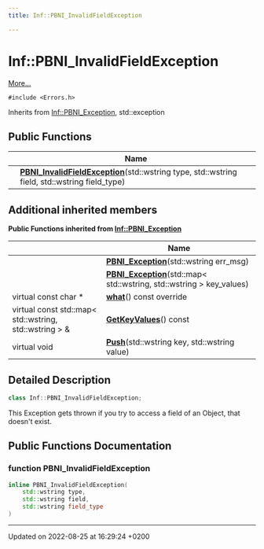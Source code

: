 ```yaml
---
title: Inf::PBNI_InvalidFieldException

---
```


# Inf::PBNI_InvalidFieldException



 [More...](#detailed-description)


`#include <Errors.h>`

Inherits from [Inf::PBNI_Exception](/doxygen/Classes/class_inf_1_1_p_b_n_i___exception/), std::exception

## Public Functions

|                | Name           |
| -------------- | -------------- |
| | **[PBNI_InvalidFieldException](/doxygen/Classes/class_inf_1_1_p_b_n_i___invalid_field_exception/#function-pbni-invalidfieldexception)**(std::wstring type, std::wstring field, std::wstring field_type) |

## Additional inherited members

**Public Functions inherited from [Inf::PBNI_Exception](/doxygen/Classes/class_inf_1_1_p_b_n_i___exception/)**

|                | Name           |
| -------------- | -------------- |
| | **[PBNI_Exception](/doxygen/Classes/class_inf_1_1_p_b_n_i___exception/#function-pbni-exception)**(std::wstring err_msg) |
| | **[PBNI_Exception](/doxygen/Classes/class_inf_1_1_p_b_n_i___exception/#function-pbni-exception)**(std::map< std::wstring, std::wstring > key_values) |
| virtual const char * | **[what](/doxygen/Classes/class_inf_1_1_p_b_n_i___exception/#function-what)**() const override |
| virtual const std::map< std::wstring, std::wstring > & | **[GetKeyValues](/doxygen/Classes/class_inf_1_1_p_b_n_i___exception/#function-getkeyvalues)**() const |
| virtual void | **[Push](/doxygen/Classes/class_inf_1_1_p_b_n_i___exception/#function-push)**(std::wstring key, std::wstring value) |


## Detailed Description

```cpp
class Inf::PBNI_InvalidFieldException;
```


This Exception gets thrown if you try to access a field of an Object, that doesn't exist. 

## Public Functions Documentation

### function PBNI_InvalidFieldException

```cpp
inline PBNI_InvalidFieldException(
    std::wstring type,
    std::wstring field,
    std::wstring field_type
)
```


-------------------------------

Updated on 2022-08-25 at 16:29:24 +0200